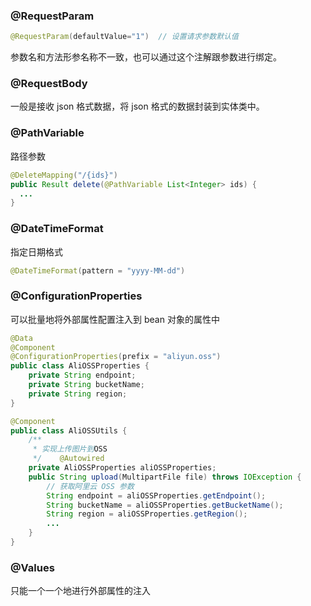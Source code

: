 
### @RequestParam
```java
@RequestParam(defaultValue="1")  // 设置请求参数默认值
```
参数名和方法形参名称不一致，也可以通过这个注解跟参数进行绑定。
### @RequestBody
一般是接收 json 格式数据，将 json 格式的数据封装到实体类中。

### @PathVariable
路径参数
```java
@DeleteMapping("/{ids}")  
public Result delete(@PathVariable List<Integer> ids) {  
  ...
}
```

### @DateTimeFormat
指定日期格式
```java
@DateTimeFormat(pattern = "yyyy-MM-dd")
```

### @ConfigurationProperties
可以批量地将外部属性配置注入到 bean 对象的属性中
```java
@Data  
@Component  
@ConfigurationProperties(prefix = "aliyun.oss")  
public class AliOSSProperties {  
    private String endpoint;  
    private String bucketName;  
    private String region;  
}
```

```java
@Component  
public class AliOSSUtils {  
    /**  
     * 实现上传图片到OSS  
     */    @Autowired  
    private AliOSSProperties aliOSSProperties;  
    public String upload(MultipartFile file) throws IOException {  
        // 获取阿里云 OSS 参数  
        String endpoint = aliOSSProperties.getEndpoint();  
        String bucketName = aliOSSProperties.getBucketName();  
        String region = aliOSSProperties.getRegion();
        ...
    }
}
```
### @Values
只能一个一个地进行外部属性的注入

